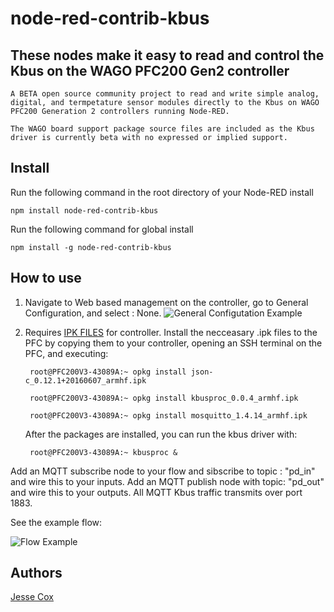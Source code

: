 # node-red-contrib-kbus

## These nodes make it easy to read and control the Kbus on the WAGO PFC200 Gen2 controller

 	A BETA open source community project to read and write simple analog, digital, and termpetature sensor modules directly to the Kbus on WAGO PFC200 Generation 2 controllers running Node-RED.

 	The WAGO board support package source files are included as the Kbus driver is currently beta with no expressed or implied support.

## Install

Run the following command in the root directory of your Node-RED install

    npm install node-red-contrib-kbus

Run the following command for global install

    npm install -g node-red-contrib-kbus

## How to use

1. Navigate to Web based management on the controller, go to General Configuration, and select : None.
![General Configutation Example](http://i68.tinypic.com/2wduck4.jpg)

2. Requires [IPK FILES][2] for controller.  Install the necceasary .ipk files to the PFC by copying them to your controller, opening an SSH terminal on the PFC, and executing:

		root@PFC200V3-43089A:~ opkg install json-c_0.12.1+20160607_armhf.ipk

		root@PFC200V3-43089A:~ opkg install kbusproc_0.0.4_armhf.ipk

		root@PFC200V3-43089A:~ opkg install mosquitto_1.4.14_armhf.ipk

	After the packages are installed, you can run the kbus driver with:

		root@PFC200V3-43089A:~ kbusproc &


Add an MQTT subscribe node to your flow and sibscribe to topic : "pd_in" and wire this to your inputs.  Add an MQTT publish node with topic: "pd_out" and wire this to your outputs.  All MQTT Kbus traffic transmits over port 1883.

See the example flow:

![Flow Example](http://i66.tinypic.com/wuqcms.jpg)

## Authors

[Jesse Cox][3]

[1]:https://nodered.org
[2]:https://github.com/jessejamescox/node-red-contrib-kbus/tree/master/ipk
[3]:https://www.youtube.com/channel/UCXEwdiyGgzVDJD48f7rWOAw